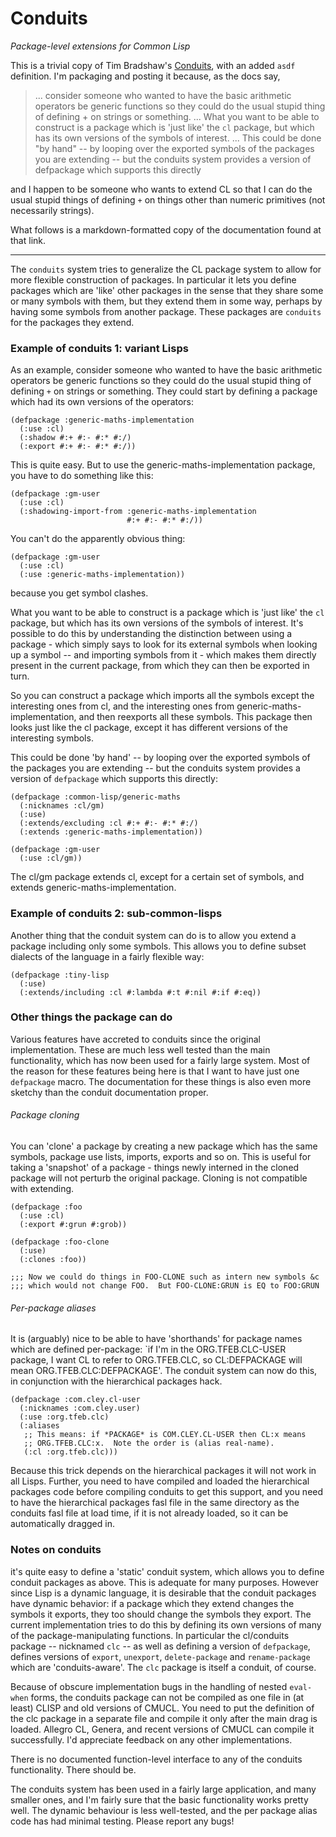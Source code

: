 # Conduits

*Package-level extensions for Common Lisp*

This is a trivial copy of Tim Bradshaw's [Conduits](http://www.tfeb.org/lisp/hax.html#CONDUITS), with an added `asdf` definition. I'm packaging and posting it because, as the docs say,

> ... consider someone who wanted to have the basic arithmetic operators be generic functions so they could do the usual stupid thing of defining + on strings or something.
> ...
> What you want to be able to construct is a package which is 'just like' the `cl` package, but which has its own versions of the symbols of interest.
> ...
> This could be done "by hand" -- by looping over the exported symbols of the packages you are extending -- but the conduits system provides a version of defpackage which supports this directly

and I happen to be someone who wants to extend CL so that I can do the usual stupid things of defining `+` on things other than numeric primitives (not necessarily strings).

What follows is a markdown-formatted copy of the documentation found at that link.

* * *

The `conduits` system tries to generalize the CL package system to allow for more flexible construction of packages. In particular it lets you define packages which are 'like' other packages in the sense that they share some or many symbols with them, but they extend them in some way, perhaps by having some symbols from another package. These packages are `conduits` for the packages they extend.

### Example of conduits 1: variant Lisps

As an example, consider someone who wanted to have the basic arithmetic operators be generic functions so they could do the usual stupid thing of defining `+` on strings or something. They could start by defining a package which had its own versions of the operators:

    (defpackage :generic-maths-implementation
      (:use :cl)
      (:shadow #:+ #:- #:* #:/)
      (:export #:+ #:- #:* #:/))

This is quite easy. But to use the generic-maths-implementation package, you have to do something like this:

    (defpackage :gm-user
      (:use :cl)
      (:shadowing-import-from :generic-maths-implementation
                              #:+ #:- #:* #:/))

You can't do the apparently obvious thing:

    (defpackage :gm-user
      (:use :cl)
      (:use :generic-maths-implementation))

because you get symbol clashes.

What you want to be able to construct is a package which is 'just like' the `cl` package, but which has its own versions of the symbols of interest. It's possible to do this by understanding the distinction between using a package - which simply says to look for its external symbols when looking up a symbol -- and importing symbols from it - which makes them directly present in the current package, from which they can then be exported in turn.

So you can construct a package which imports all the symbols except the interesting ones from cl, and the interesting ones from generic-maths-implementation, and then reexports all these symbols. This package then looks just like the cl package, except it has different versions of the interesting symbols.

This could be done 'by hand' -- by looping over the exported symbols of the packages you are extending -- but the conduits system provides a version of `defpackage` which supports this directly:

    (defpackage :common-lisp/generic-maths
      (:nicknames :cl/gm)
      (:use)
      (:extends/excluding :cl #:+ #:- #:* #:/)
      (:extends :generic-maths-implementation))

    (defpackage :gm-user
      (:use :cl/gm))

The cl/gm package extends cl, except for a certain set of symbols, and extends generic-maths-implementation.

### Example of conduits 2: sub-common-lisps

Another thing that the conduit system can do is to allow you extend a package including only some symbols. This allows you to define subset dialects of the language in a fairly flexible way:

    (defpackage :tiny-lisp
      (:use)
      (:extends/including :cl #:lambda #:t #:nil #:if #:eq))

### Other things the package can do

Various features have accreted to conduits since the original implementation. These are much less well tested than the main functionality, which has now been used for a fairly large system. Most of the reason for these features being here is that I want to have just one `defpackage` macro. The documentation for these things is also even more sketchy than the conduit documentation proper.

###### Package cloning

You can 'clone' a package by creating a new package which has the same symbols, package use lists, imports, exports and so on. This is useful for taking a 'snapshot' of a package - things newly interned in the cloned package will not perturb the original package. Cloning is not compatible with extending.

    (defpackage :foo
      (:use :cl)
      (:export #:grun #:grob))

    (defpackage :foo-clone
      (:use)
      (:clones :foo))

    ;;; Now we could do things in FOO-CLONE such as intern new symbols &c
    ;;; which would not change FOO.  But FOO-CLONE:GRUN is EQ to FOO:GRUN

###### Per-package aliases

It is (arguably) nice to be able to have 'shorthands' for package names which are defined per-package: `if I'm in the ORG.TFEB.CLC-USER package, I want CL to refer to ORG.TFEB.CLC, so CL:DEFPACKAGE will mean ORG.TFEB.CLC:DEFPACKAGE'. The conduit system can now do this, in conjunction with the hierarchical packages hack.

    (defpackage :com.cley.cl-user
      (:nicknames :com.cley.user)
      (:use :org.tfeb.clc)
      (:aliases 
       ;; This means: if *PACKAGE* is COM.CLEY.CL-USER then CL:x means
       ;; ORG.TFEB.CLC:x.  Note the order is (alias real-name).
       (:cl :org.tfeb.clc)))

Because this trick depends on the hierarchical packages it will not work in all Lisps. Further, you need to have compiled and loaded the hierarchical packages code before compiling conduits to get this support, and you need to have the hierarchical packages fasl file in the same directory as the conduits fasl file at load time, if it is not already loaded, so it can be automatically dragged in.

### Notes on conduits

it's quite easy to define a 'static' conduit system, which allows you to define conduit packages as above. This is adequate for many purposes. However since Lisp is a dynamic language, it is desirable that the conduit packages have dynamic behavior: if a package which they extend changes the symbols it exports, they too should change the symbols they export. The current implementation tries to do this by defining its own versions of many of the package-manipulating functions. In particular the cl/conduits package -- nicknamed `clc` -- as well as defining a version of `defpackage`, defines versions of `export`, `unexport`, `delete-package` and `rename-package` which are 'conduits-aware'. The `clc` package is itself a conduit, of course.

Because of obscure implementation bugs in the handling of nested `eval-when` forms, the conduits package can not be compiled as one file in (at least) CLISP and old versions of CMUCL. You need to put the definition of the clc package in a separate file and compile it only after the main drag is loaded. Allegro CL, Genera, and recent versions of CMUCL can compile it successfully. I'd appreciate feedback on any other implementations.

There is no documented function-level interface to any of the conduits functionality. There should be.

The conduits system has been used in a fairly large application, and many smaller ones, and I'm fairly sure that the basic functionality works pretty well. The dynamic behaviour is less well-tested, and the per package alias code has had minimal testing. Please report any bugs!
